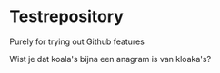 # Testrepository
Purely for trying out Github features

Wist je dat koala's bijna een anagram is van kloaka's?